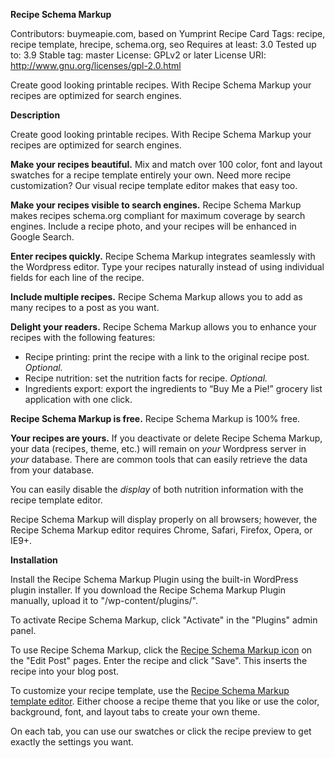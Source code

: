 **Recipe Schema Markup**
 
Contributors: buymeapie.com, based on Yumprint Recipe Card
Tags: recipe, recipe template, hrecipe, schema.org, seo
Requires at least: 3.0
Tested up to: 3.9
Stable tag: master 
License: GPLv2 or later
License URI: http://www.gnu.org/licenses/gpl-2.0.html

Create good looking printable recipes. With Recipe Schema Markup your recipes are optimized for search engines.

**Description**

Create good looking printable recipes. With Recipe Schema Markup your recipes are optimized for search engines.

**Make your recipes beautiful.** Mix and match over 100 color, font and layout swatches for a recipe template entirely your own. Need more recipe customization? Our visual recipe template editor makes that easy too.

**Make your recipes visible to search engines.** Recipe Schema Markup makes recipes schema.org compliant for maximum coverage by search engines. Include a recipe photo, and your recipes will be enhanced in Google Search.

**Enter recipes quickly.** Recipe Schema Markup integrates seamlessly with the Wordpress editor. Type your recipes naturally instead of using individual fields for each line of the recipe.

**Include multiple recipes.** Recipe Schema Markup allows you to add as many recipes to a post as you want.

**Delight your readers.** Recipe Schema Markup allows you to enhance your recipes with the following features:

* Recipe printing: print the recipe with a link to the original recipe post. *Optional.*
* Recipe nutrition: set the nutrition facts for recipe. *Optional.*
* Ingredients export: export the ingredients to “Buy Me a Pie!” grocery list application with one click. 

**Recipe Schema Markup is free.** Recipe Schema Markup is 100% free.

**Your recipes are yours.** If you deactivate or delete Recipe Schema Markup, your data (recipes, theme, etc.) will remain on *your* Wordpress server in *your* database. There are common tools that can easily retrieve the data from your database. 

You can easily disable the *display* of both nutrition information with the recipe template editor.

Recipe Schema Markup will display properly on all browsers; however, the Recipe Schema Markup editor requires Chrome, Safari, Firefox, Opera, or IE9+.


**Installation**

Install the Recipe Schema Markup Plugin using the built-in WordPress plugin installer. If you download the Recipe Schema Markup Plugin manually, upload it to "/wp-content/plugins/".

To activate Recipe Schema Markup, click "Activate" in the "Plugins" admin panel.

To use Recipe Schema Markup, click the [Recipe Schema Markup icon](*https://drive.google.com/file/d/0B8YhwSzZU3BGVmxQbG5RRVE2Nms/view?usp=sharing*) on the "Edit Post" pages. Enter the recipe and click "Save". This inserts the recipe into your blog post.

To customize your recipe template, use the [Recipe Schema Markup template editor](*https://drive.google.com/file/d/0B8YhwSzZU3BGQ1BUNUFwQ214UWM/view?usp=sharing*). Either choose a recipe theme that you like or use the color, background, font, and layout tabs to create your own theme. 

On each tab, you can use our swatches or click the recipe preview to get exactly the settings you want. 

